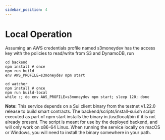 ```yaml
---
sidebar_position: 4
---
```


# Local Operation

Assuming an AWS credentials profile named s3moneydev has the access key with the policies to read/write from S3 and DynamoDB, run

```
cd backend
npm install # once
npm run build
env AWS_PROFILE=s3moneydev npm start

cd watcher
npm install # once
npm run build-local
while :; do env AWS_PROFILE=s3moneydev npm start; sleep 120; done
```

**Note**: This service depends on a Sui client binary from the testnet v1.22.0 release to build smart contracts. The backend/scripts/install-sui.sh script executed as part of npm start installs the binary in /usr/local/bin if it is not already present. The script is meant for use by the deployed backend, and will only work on x86-64 Linux. When running the service locally on macOS or Windows, you will need to install the binary somewhere in your path.
